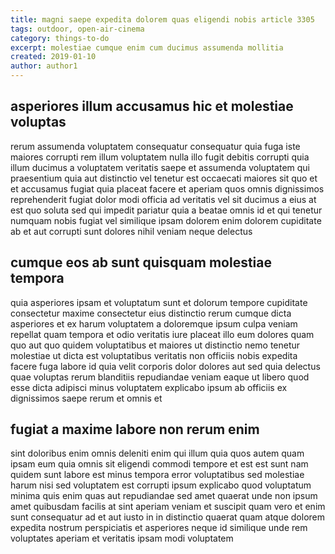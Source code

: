```yaml
---
title: magni saepe expedita dolorem quas eligendi nobis article 3305
tags: outdoor, open-air-cinema
category: things-to-do
excerpt: molestiae cumque enim cum ducimus assumenda mollitia
created: 2019-01-10
author: author1
---
```


## asperiores illum accusamus hic et molestiae voluptas

rerum assumenda voluptatem consequatur consequatur quia fuga iste maiores corrupti rem illum voluptatem nulla illo fugit debitis corrupti quia illum ducimus a voluptatem veritatis saepe et assumenda voluptatem qui praesentium quia aut distinctio vel tenetur est occaecati maiores sit quo et et accusamus fugiat quia placeat facere et aperiam quos omnis dignissimos reprehenderit fugiat dolor modi officia ad veritatis vel sit ducimus a eius at est quo soluta sed qui impedit pariatur quia a beatae omnis id et qui tenetur numquam nobis fugiat vel similique ipsam dolorem enim dolorem cupiditate ab et aut corrupti sunt dolores nihil veniam neque delectus

## cumque eos ab sunt quisquam molestiae tempora

quia asperiores ipsam et voluptatum sunt et dolorum tempore cupiditate consectetur maxime consectetur eius distinctio rerum cumque dicta asperiores et ex harum voluptatem a doloremque ipsum culpa veniam repellat quam tempora et odio veritatis iure placeat illo eum dolores quam quo aut quo quidem voluptatibus et maiores ut distinctio nemo tenetur molestiae ut dicta est voluptatibus veritatis non officiis nobis expedita facere fuga labore id quia velit corporis dolor dolores aut sed quia delectus quae voluptas rerum blanditiis repudiandae veniam eaque ut libero quod esse dicta adipisci minus voluptatem explicabo ipsum ab officiis ex dignissimos saepe rerum et omnis et

## fugiat a maxime labore non rerum enim

sint doloribus enim omnis deleniti enim qui illum quia quos autem quam ipsam eum quia omnis sit eligendi commodi tempore et est est sunt nam quidem sunt labore est minus tempora error voluptatibus sed molestiae harum nisi sed voluptatem est corrupti ipsum explicabo quod voluptatum minima quis enim quas aut repudiandae sed amet quaerat unde non ipsum amet quibusdam facilis at sint aperiam veniam et suscipit quam vero et enim sunt consequatur ad et aut iusto in in distinctio quaerat quam atque dolorem expedita nostrum perspiciatis et asperiores neque id similique unde rem voluptates aperiam et veritatis ipsam modi voluptatem
